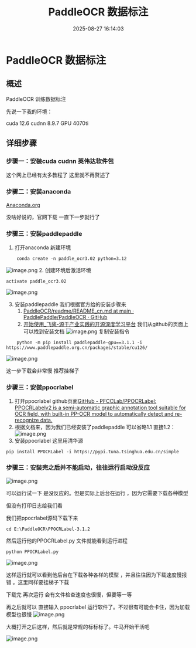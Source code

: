 ﻿---
title: PaddleOCR 数据标注
date: 2025-08-27 16:14:03
tags:
  - PaddleOCR
  - 数据标注
categories:
  - PaddleOCR 
  - 数据标注
cover: http://img.upoorcake.cn/upoorcake/202508231007870.jpg
description:
---

# PaddleOCR 数据标注

## 概述

PaddleOCR 训练数据标注

先说一下我的环境：

cuda 12.6 cudnn 8.9.7  GPU 4070ti 

## 详细步骤

### 步骤一：安装cuda cudnn 英伟达软件包

这个网上已经有太多教程了 这里就不再赘述了
### 步骤二：安装anaconda 

[Anaconda.org](https://anaconda.org/)

没啥好说的，官网下载 一直下一步就行了
### 步骤三：安装paddlepaddle
1. 打开anaconda 新建环境
```
	conda create -n paddle_ocr3.02 python=3.12
```
![image.png](http://img.upoorcake.cn/upoorcake/202508271626937.png)
2. 创建环境后激活环境
```
activate paddle_ocr3.02
```
![image.png](http://img.upoorcake.cn/upoorcake/202508271628875.png)

3. 安装paddlepaddle 我们根据官方给的安装步骤来
	1. [PaddleOCR/readme/README\_cn.md at main · PaddlePaddle/PaddleOCR · GitHub](https://github.com/PaddlePaddle/PaddleOCR/blob/main/readme/README_cn.md)
	2. [开始使用\_飞桨-源于产业实践的开源深度学习平台](https://www.paddlepaddle.org.cn/install/quick?docurl=/documentation/docs/zh/develop/install/pip/windows-pip.html)
	我们从github的页面上可以找到安装文档 
	![image.png](http://img.upoorcake.cn/upoorcake/202508271652070.png)
	复制安装指令 
```
	python -m pip install paddlepaddle-gpu==3.1.1 -i https://www.paddlepaddle.org.cn/packages/stable/cu126/

```
![image.png](http://img.upoorcake.cn/upoorcake/202508271654421.png)


这一步下载会非常慢 推荐挂梯子
### 步骤三：安装ppocrlabel

1. 打开ppocrlabel github页面[GitHub - PFCCLab/PPOCRLabel: PPOCRLabelv2 is a semi-automatic graphic annotation tool suitable for OCR field, with built-in PP-OCR model to automatically detect and re-recognize data.](https://github.com/PFCCLab/PPOCRLabel)
2. 根据文档来，因为我们已经安装了paddlepaddle 可以省略1.1 直接1.2：
![image.png](http://img.upoorcake.cn/upoorcake/202508271657884.png)
3. 安装ppocrlabel 这里用清华源
```
pip install PPOCRLabel -i https://pypi.tuna.tsinghua.edu.cn/simple
```

### 步骤三：安装完之后并不能启动，往往运行启动没反应

![image.png](http://img.upoorcake.cn/upoorcake/202508271700516.png)


可以运行试一下 是没反应的。但是实际上后台在运行 ，因为它需要下载各种模型

但没有打印日志给我们看

我们把ppocrlabel源码下载下来 

```
cd E:\PaddleOCR\PPOCRLabel-3.1.2
```

然后运行他的PPOCRLabel.py 文件就能看到运行进程

```
python PPOCRLabel.py
```

![image.png](http://img.upoorcake.cn/upoorcake/202508271704637.png)

这样运行就可以看到他后台在下载各种各样的模型 ，并且往往因为下载速度慢报错 。这里同样要挂梯子下载

下载完 再次运行 会有文件检查速度也很慢，但要等一等

再之后就可以 直接输入 ppocrlabel 运行软件了。不过很有可能会卡住，因为加载模型也很慢
![image.png](http://img.upoorcake.cn/upoorcake/202508271706695.png)

大概打开之后这样，然后就是常规的标标标了。牛马开始干活吧

![image.png](http://img.upoorcake.cn/upoorcake/202508271708201.png)


